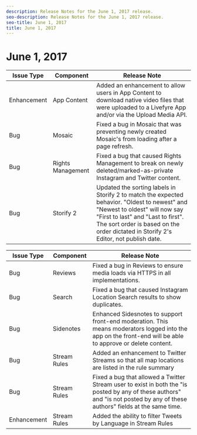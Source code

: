 ```yaml
---
description: Release Notes for the June 1, 2017 release.
seo-description: Release Notes for the June 1, 2017 release.
seo-title: June 1, 2017
title: June 1, 2017
---
```


# June 1, 2017

<table id="table_ar4_fkh_c1b"> 
 <title>Production Release</title> 
 <tgroup cols="3"> 
  <colspec colnum="1" colname="col1" /> 
  <colspec colnum="2" colname="col2" /> 
  <colspec colnum="3" colname="col3" /> 
  <thead> 
   <tr> 
    <th class="entry"><b>Issue Type</b></th> 
    <th class="entry"><b>Component</b></th> 
    <th class="entry"><b>Release Note</b></th> 
   </tr> 
  </thead> 
  <tbody> 
   <tr> 
    <td>Enhancement</td> 
    <td>App Content</td> 
    <td>Added an enhancement to allow users in App Content to download native video files that were uploaded to a Livefyre App and/or via the Upload Media API.</td> 
   </tr> 
   <tr> 
    <td>Bug</td> 
    <td>Mosaic</td> 
    <td>Fixed a bug in Mosaic that was preventing newly created Mosaic's from loading after a page refresh.</td> 
   </tr> 
   <tr> 
    <td>Bug</td> 
    <td>Rights Management</td> 
    <td>Fixed a bug that caused Rights Management to break on newly deleted/marked-as-private Instagram and Twitter content.</td> 
   </tr> 
   <tr> 
    <td>Bug</td> 
    <td>Storify 2</td> 
    <td>Updated the sorting labels in Storify 2 to match the expected behavior. "Oldest to newest" and "Newest to oldest" will now say "First to last" and "Last to first". The sort order is based on the order dictated in Storify 2's Editor, not publish date.</td> 
   </tr> 
  </tbody> 
 </tgroup> 
</table>

<table id="table_qw3_1kh_c1b"> 
 <title>UAT Release</title> 
 <tgroup cols="3"> 
  <colspec colnum="1" colname="col1" /> 
  <colspec colnum="2" colname="col2" /> 
  <colspec colnum="3" colname="col3" /> 
  <thead> 
   <tr> 
    <th class="entry"><b>Issue Type</b></th> 
    <th class="entry"><b>Component</b></th> 
    <th class="entry"><b>Release Note</b></th> 
   </tr> 
  </thead> 
  <tbody> 
   <tr> 
    <td>Bug</td> 
    <td>Reviews</td> 
    <td>Fixed a bug in Reviews to ensure media loads via HTTPS in all implementations.</td> 
   </tr> 
   <tr> 
    <td>Bug</td> 
    <td>Search</td> 
    <td>Fixed a bug that caused Instagram Location Search results to show duplicates.</td> 
   </tr> 
   <tr> 
    <td>Bug</td> 
    <td>Sidenotes</td> 
    <td>Enhanced Sidesnotes to support front-end moderation. This means moderators logged into the app on the front-end will be able to approve or delete content.</td> 
   </tr> 
   <tr> 
    <td>Bug</td> 
    <td>Stream Rules</td> 
    <td>Added an enhancement to Twitter Streams so that all map locations are listed in the rule summary</td> 
   </tr> 
   <tr> 
    <td>Bug</td> 
    <td>Stream Rules</td> 
    <td>Fixed a bug that allowed a Twitter Stream user to exist in both the "is posted by any of these authors" and "is not posted by any of these authors" fields at the same time.</td> 
   </tr> 
   <tr> 
    <td>Enhancement</td> 
    <td>Stream Rules</td> 
    <td>Added the ability to filter Tweets by Language in Stream Rules</td> 
   </tr> 
  </tbody> 
 </tgroup> 
</table>


